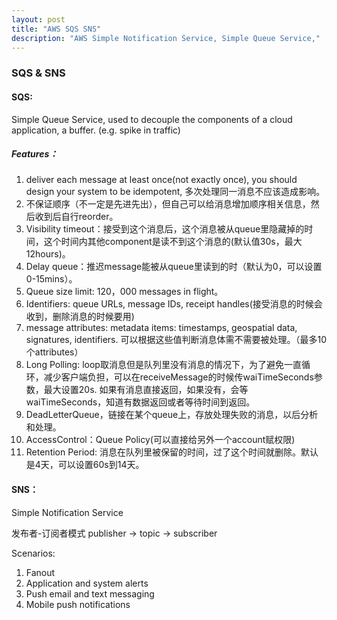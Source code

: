 ```yaml
---
layout: post
title: "AWS SQS SNS"
description: "AWS Simple Notification Service, Simple Queue Service,"
---
```

### SQS & SNS

#### SQS:
Simple Queue Service, used to decouple the components of a cloud application, a buffer. (e.g. spike in traffic)

##### Features：
1. deliver each message at least once(not exactly once), you should design your system to be idempotent, 多次处理同一消息不应该造成影响。
2. 不保证顺序（不一定是先进先出），但自己可以给消息增加顺序相关信息，然后收到后自行reorder。
3. Visibility timeout：接受到这个消息后，这个消息被从queue里隐藏掉的时间，这个时间内其他component是读不到这个消息的(默认值30s，最大12hours)。
4. Delay queue：推迟message能被从queue里读到的时（默认为0，可以设置0-15mins）。
5. Queue size limit: 120，000 messages in flight。
6. Identifiers: queue URLs, message IDs, receipt handles(接受消息的时候会收到，删除消息的时候要用)
7. message attributes: metadata items: timestamps, geospatial data, signatures, identifiers. 可以根据这些值判断消息体需不需要被处理。（最多10个attributes）
8. Long Polling: loop取消息但是队列里没有消息的情况下，为了避免一直循环，减少客户端负担，可以在receiveMessage的时候传waiTimeSeconds参数，最大设置20s. 如果有消息直接返回，如果没有，会等waiTimeSeconds，知道有数据返回或者等待时间到返回。
9. DeadLetterQueue，链接在某个queue上，存放处理失败的消息，以后分析和处理。
10. AccessControl：Queue Policy(可以直接给另外一个account赋权限)
11. Retention Period: 消息在队列里被保留的时间，过了这个时间就删除。默认是4天，可以设置60s到14天。

#### SNS：
Simple Notification Service

发布者-订阅者模式
publisher -> topic -> subscriber

Scenarios:
1. Fanout
2. Application and system alerts
3. Push email and text messaging
4. Mobile push notifications

